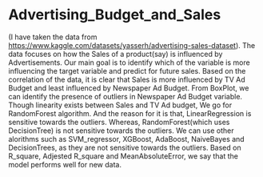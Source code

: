 # Advertising_Budget_and_Sales
(I have taken the data from https://www.kaggle.com/datasets/yasserh/advertising-sales-dataset).
The data focuses on how the Sales of a product(say) is influenced by Advertisements.
Our main goal is to identify which of the variable is more influencing the target variable and predict for future sales.
Based on the correlation of the data, it is clear that Sales is more influenced by TV Ad Budget and least influenced by Newspaper Ad Budget.
From BoxPlot, we can identify the presence of outliers in Newspaper Ad Budget variable.
Though linearity exists between Sales and TV Ad budget, We go for RandomForest algorithm. And the reason for it is that, LinearRegression is sensitive towards the outliers. Whereas, RandomForest(which uses DecisionTree) is not sensitive towards the outliers. We can use other alorithms such as SVM_regressor, XGBoost, AdaBoost, NaiveBayes and DecisionTrees, as they are not sensitive towards the outliers.
Based on R_square, Adjested R_square and MeanAbsoluteError, we say that the model performs well for new data.
